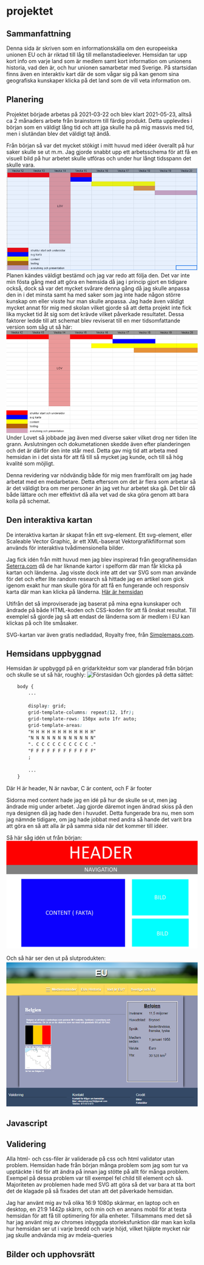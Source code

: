 # projektet

## Sammanfattning

Denna sida är skriven som en informationskälla om den europeeiska unionen EU och är riktad till låg till mellanstadieelever. Hemsidan tar upp kort info om varje land som är medlem samt kort information om unionens historia, vad den är, och hur unionen samarbetar med Sverige. På startsidan finns även en interaktiv kart där de som vågar sig på kan genom sina geografiska kunskaper klicka på det land som de vill veta information om.

## Planering

Projektet började arbetas på 2021-03-22 och blev klart 2021-05-23, alltså ca 2 månaders arbete från brainstorm till färdig produkt. Detta upplevdes i början som en väldigt lång tid och att jga skulle ha på mig massvis med tid, men i slutändan blev det väldigt tajt ändå.

Från början så var det mycket stökigt i mitt huvud med idéer överallt på hur saker skulle se ut m.m. Jag gjorde snabbt upp ett arbetsschema för att få en visuell bild på hur arbetet skulle utföras och under hur långt tidsspann det skulle vara. 
    ![Schemat](Design/Schema-projekt.PNG "Schemat för projektet")
Planen kändes väldigt bestämd och jag var redo att följa den. Det var inte min fösta gång med att göra en hemsida då jag i princip gjort en tidigare också, dock så var det mycket svårare denna gång då jag skulle anpassa den in i det minsta samt ha med saker som jag inte hade någon större kunskap om eller visste hur man skulle anpassa. Jag hade även väldigt mycket annat för mig med skolan vilket gjorde så att detta projekt inte fick lika mycket tid åt sig som det krävde vilket påverkade resultatet. Dessa faktorer ledde till att schemat blev reviserat till en mer tidsomfattande version som såg ut så här: 
    ![Andra schemat](Design/Schema-projekt2.PNG "Andra schemat för projektet")
Under Lovet så jobbade jag även med diverse saker vilket drog ner tiden lite grann. Avslutningen och dokumetationen skedde även efter planderingen och det är därför den inte står med. Detta gav mig tid att arbeta med hemsidan in i det sista för att få till så mycket jag kunde, och till så hög kvalité som möjligt.

Denna revidering var nödvändig både för mig men framförallt om jag hade arbetat med en medarbetare. Detta eftersom om det är flera som arbetar så är det väldigt bra om mer personer än jag vet hur arbetet ska gå. Det blir då både lättare och mer effektivt då alla vet vad de ska göra genom att bara kolla på schemat.

## Den interaktiva kartan

De interaktiva kartan är skapat från ett svg-element. Ett svg-element, eller Scaleable Vector Graphic, är ett XML-baserat Vektorgrafikfilformat som används för interaktiva tvådimensionella bilder.

Jag fick idén från mitt huvud men jag blev inspirerad från geografihemsidan [Seterra.com](https://online.seterra.com/sv) då de har liknande kartor i spelform där man får klicka på kartan och länderna. Jag visste dock inte att det var SVG som man använde för det och efter lite random research så hittade jag en artikel som gick igenom exakt hur man skulle göra för att få en fungerande och responsiv karta där man kan klicka på länderna. 
[Här är hemsidan](https://websitebeaver.com/how-to-make-an-interactive-and-responsive-svg-map-of-us-states-capitals#making-it-responsive)

Utifrån det så improviserade jag baserat på mina egna kunskaper och ändrade på både HTML-koden och CSS-koden för att få önskat resultat. Till exemplel så gjorde jag så att endast de länderna som är medlem i EU kan klickas på och lite småsaker.

SVG-kartan var även gratis nedladdad, Royalty free, från [Simplemaps.com](https://simplemaps.com/resources/svg-europe).

## Hemsidans uppbyggnad

Hemsidan är uppbyggd på en gridarkitektur som var planderad från början och skulle se ut så här, roughly:
    ![Förstasidan](Design/Förstasida.jpg "Förstasidan")
Och gjordes på detta sättet:

```CSS
    body {
        ...

        display: grid;
        grid-template-columns: repeat(12, 1fr);
        grid-template-rows: 150px auto 1fr auto;
        grid-template-areas: 
        "H H H H H H H H H H H H"
        "N N N N N N N N N N N N"
        ". C C C C C C C C C C ."
        "F F F F F F F F F F F F"
        ;

        ...
    }
```
Där H är header, N är navbar, C är content, och F är footer

Sidorna med content hade jag en idé på hur de skulle se ut, men jag ändrade mig under arbetet. Jag gjorde däremot ingen ändrad skiss på den nya designen då jag hade den i huvudet. Detta fungerade bra nu, men som jag nämnde tidigare, om jag hade jobbat med andra så hande det varit bra att göra en så att alla är på samma sida när det kommer till idéer.

Så här såg idén ut från början:
    ![Faktasida](Design/Faktasida.jpg "Orginalidén för faktasidan")

Och så här ser den ut på slutprodukten:
        ![Faktasida2](Design/Faktasida2.png "Hur faktasidan blev")
## Javascript


## Validering

Alla html- och css-filer är validerade på css och html validator utan problem. Hemsidan hade från början många problem som jag som tur va upptäckte i tid för att ändra på innan jag stötte på allt för många problem. Exempel på dessa problem var till exempel fel child till element och så. Majoriteten av problemen hade med SVG att göra så det var bara at tta bort det de klagade på så fixades det utan att det påverkade hemsidan.

Jag har använt mig av två olika 16:9 1080p skärmar, en laptop och en desktop, en 21:9 1442p skärm, och min och en annans mobil för at testa hemsidan för att få till optimering för alla enheter. Tillsammans med det så har jag använt mig av chromes inbyggda storleksfunktion där man kan kolla hur hemsidan ser ut i varje bredd och varje höjd, vilket hjälpte mycket när jag skulle andvända mig av mdeia-queries 

## Bilder och upphovsrätt